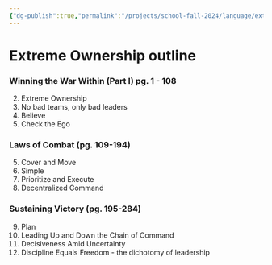 ```yaml
---
{"dg-publish":true,"permalink":"/projects/school-fall-2024/language/extreme-ownership/","tags":["gardenEntry"]}
---
```


# Extreme Ownership outline 

### Winning the War Within (Part I) pg. 1 - 108


2. Extreme Ownership
3. No bad teams, only bad leaders
4. Believe
5. Check the Ego

### Laws of Combat (pg. 109-194)

5. Cover and Move 
6. Simple
7. Prioritize and Execute
8. Decentralized Command

### Sustaining Victory (pg. 195-284)

9. Plan 
10. Leading Up and Down the Chain of Command
11. Decisiveness Amid Uncertainty
12. Discipline Equals Freedom - the dichotomy of leadership
